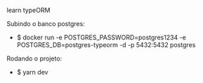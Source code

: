 learn typeORM

Subindo o banco postgres:
- $ docker run -e POSTGRES_PASSWORD=postgres1234 -e POSTGRES_DB=postgres-typeorm -d -p 5432:5432 postgres

Rodando o projeto:
- $ yarn dev






